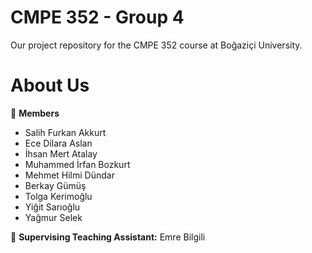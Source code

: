 # CMPE 352 - Group 4
Our project repository for the CMPE 352 course at Boğaziçi University.

# About Us
:page_with_curl: **Members**
* Salih Furkan Akkurt
* Ece Dilara Aslan
* İhsan Mert Atalay
* Muhammed İrfan Bozkurt
* Mehmet Hilmi Dündar
* Berkay Gümüş
* Tolga Kerimoğlu
* Yiğit Sarıoğlu
* Yağmur Selek

:cop: **Supervising Teaching Assistant:** Emre Bilgili

